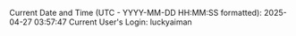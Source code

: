 Current Date and Time (UTC - YYYY-MM-DD HH:MM:SS formatted): 2025-04-27 03:57:47
Current User's Login: luckyaiman
